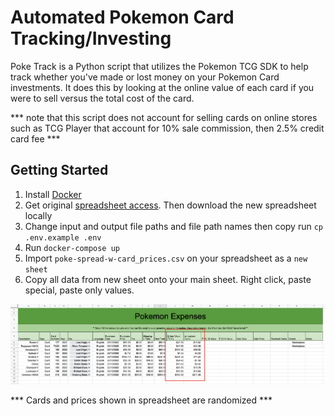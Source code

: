 # Automated Pokemon Card Tracking/Investing

Poke Track is a Python script that utilizes the Pokemon TCG SDK to help track whether you've made or lost money on your Pokemon Card investments. It does this by looking at the online value of each card if you were to sell versus the total cost of the card.

*** note that this script does not account for selling cards on online stores such as TCG Player that account for 10% sale commission, then 2.5% credit card fee ***

## Getting Started

1. Install [Docker](www.docker.com)
2. Get original [spreadsheet access](https://docs.google.com/spreadsheets/d/1rnqsBE5UIo6HFaGAQSrVzzk18lFTGLS17IVE4oIB4qw/edit?usp=sharing). Then download the new spreadsheet locally
3. Change input and output file paths and file path names then copy run `cp .env.example .env`
4. Run ``` docker-compose up ```
5. Import `poke-spread-w-card_prices.csv` on your spreadsheet as a `new sheet`
6. Copy all data from new sheet onto your main sheet. Right click, paste special, paste only values.

<img src="https://github.com/vverbani/poke-track/blob/main/src/spreadsheet/spreadsheet-screenshot.png" alt="Spreadsheet of Pokemon Card purchases versus online value" title="Spreadsheet of Pokemon Card purchases versus online value">

*** Cards and prices shown in spreadsheet are randomized ***
